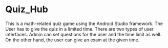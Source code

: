 # Quiz_Hub

This is a math-related quiz game using the Android Studio framework. The User has to give the quiz in
a limited time. 
There are two types of user interfaces. Admin can set questions for the user and the
time limit as well. On the other hand, the user can give an exam at the given time.    
              
